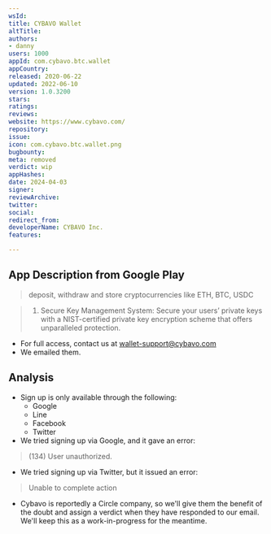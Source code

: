 ```yaml
---
wsId: 
title: CYBAVO Wallet
altTitle: 
authors:
- danny
users: 1000
appId: com.cybavo.btc.wallet
appCountry: 
released: 2020-06-22
updated: 2022-06-10
version: 1.0.3200
stars: 
ratings: 
reviews: 
website: https://www.cybavo.com/
repository: 
issue: 
icon: com.cybavo.btc.wallet.png
bugbounty: 
meta: removed
verdict: wip
appHashes: 
date: 2024-04-03
signer: 
reviewArchive: 
twitter: 
social: 
redirect_from: 
developerName: CYBAVO Inc.
features: 

---
```


## App Description from Google Play 

> deposit, withdraw and store cryptocurrencies like ETH, BTC, USDC

> 1. Secure Key Management System: Secure your users’ private keys with a NIST-certified private key encryption scheme that offers unparalleled protection.

- For full access, contact us at wallet-support@cybavo.com
- We emailed them. 

## Analysis 

- Sign up is only available through the following:
  - Google 
  - Line 
  - Facebook 
  - Twitter 
- We tried signing up via Google, and it gave an error: 

> (134) User unauthorized. 

- We tried signing up via Twitter, but it issued an error: 

> Unable to complete action

- Cybavo is reportedly a Circle company, so we'll give them the benefit of the doubt and assign a verdict when they have responded to our email. We'll keep this as a work-in-progress for the meantime.

